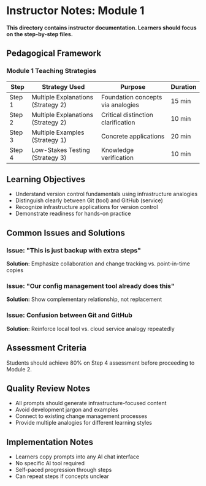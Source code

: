 # Instructor Notes: Module 1

**This directory contains instructor documentation. Learners should focus on the step-by-step files.**

## Pedagogical Framework

### Module 1 Teaching Strategies

| Step | Strategy Used | Purpose | Duration |
|------|---------------|---------|----------|
| Step 1 | Multiple Explanations (Strategy 2) | Foundation concepts via analogies | 15 min |
| Step 2 | Multiple Explanations (Strategy 2) | Critical distinction clarification | 10 min |
| Step 3 | Multiple Examples (Strategy 1) | Concrete applications | 20 min |
| Step 4 | Low-Stakes Testing (Strategy 3) | Knowledge verification | 10 min |

## Learning Objectives
- Understand version control fundamentals using infrastructure analogies
- Distinguish clearly between Git (tool) and GitHub (service)
- Recognize infrastructure applications for version control
- Demonstrate readiness for hands-on practice

## Common Issues and Solutions

### Issue: "This is just backup with extra steps"
**Solution:** Emphasize collaboration and change tracking vs. point-in-time copies

### Issue: "Our config management tool already does this"
**Solution:** Show complementary relationship, not replacement

### Issue: Confusion between Git and GitHub
**Solution:** Reinforce local tool vs. cloud service analogy repeatedly

## Assessment Criteria
Students should achieve 80% on Step 4 assessment before proceeding to Module 2.

## Quality Review Notes
- All prompts should generate infrastructure-focused content
- Avoid development jargon and examples
- Connect to existing change management processes
- Provide multiple analogies for different learning styles

## Implementation Notes
- Learners copy prompts into any AI chat interface
- No specific AI tool required
- Self-paced progression through steps
- Can repeat steps if concepts unclear
